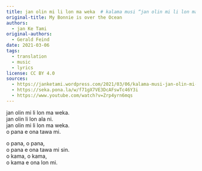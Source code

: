```yaml
---
title: jan olin mi li lon ma weka  # kalama musi “jan olin mi li lon ma weka”
original-title: My Bonnie is over the Ocean
authors:
  - jan Ke Tami
original-authors:
  - Gerald Feind
date: 2021-03-06
tags:
  - translation
  - music
  - lyrics
license: CC BY 4.0
sources:
  - https://janketami.wordpress.com/2021/03/06/kalama-musi-jan-olin-mi-li-lon-ma-weka/
  - https://seka.pona.la/w/f71gX7VE3DcAFswTc46Y3i
  - https://www.youtube.com/watch?v=Zrp4yrn6mqs
---
```


jan olin mi li lon ma weka.  \
jan olin li lon ala ni.  \
jan olin mi li lon ma weka.  \
o pana e ona tawa mi.

o pana, o pana,  \
o pana e ona tawa mi sin.  \
o kama, o kama,  \
o kama e ona lon mi.
